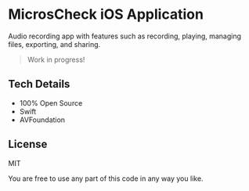 # MicrosCheck iOS Application

Audio recording app with features such as recording, playing, managing files, exporting, and sharing.

> Work in progress!

## Tech Details

- 100% Open Source
- Swift
- AVFoundation

## License
MIT

You are free to use any part of this code in any way you like.

